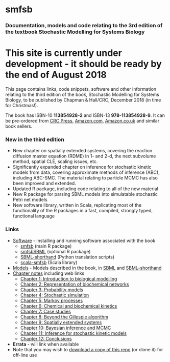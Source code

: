 # smfsb

### Documentation, models and code relating to the 3rd edition of the textbook Stochastic Modelling for Systems Biology

# This site is currently under development - it should be ready by the end of August 2018


This page contains links, code snippets, software and other information relating to the third edition of the book, Stochastic Modelling for Systems Biology, to be published by Chapman & Hall/CRC, December 2018 (in time for Christmas!).

The book has ISBN-10 **113854928-2** and ISBN-13 **978-113854928-9**. It can be pre-ordered from [CRC Press](https://www.crcpress.com/Stochastic-Modelling-for-Systems-Biology-Third-Edition/Wilkinson/p/book/9781138549289), [Amazon.com](https://amzn.to/2LAVSSN), [Amazon.co.uk](https://amzn.to/2PeDIZt) and similar book sellers.

### New in the third edition

* New chapter on spatially extended systems, covering the reaction diffusion master equation (RDME) in 1- and 2-d, the next subvolume method, spatial CLE, scaling issues, etc.
* Significantly expanded chapter on inference for stochastic kinetic models from data, covering approximate methods of inference (ABC), including ABC-SMC. The material relating to particle MCMC has also been improved and extended.
* Updated R package, including code relating to all of the new material
* New R package for parsing SBML models into simulatable stochastic Petri net models
* New software library, written in Scala, replicating most of the functionality of the R packages in a fast, compiled, strongly typed, functional language

### Links

* [Software](Software.md) - installing and running software associated with the book
  * [smfsb](Software.md#r-package---smfsb) (main R package)
  * [smfsbSBML](Software.md#additional-r-package---smfsbsbml) (optional R package)
  * [SBML-shorthand](https://www.staff.ncl.ac.uk/d.j.wilkinson/software/sbml-sh/) (Python translation scripts)
  * [scala-smfsb](https://github.com/darrenjw/scala-smfsb) (Scala library)
* [Models](models/) - Models described in the book, in [SBML](http://sbml.org/Main_Page) and [SBML-shorthand](https://www.staff.ncl.ac.uk/d.j.wilkinson/software/sbml-sh/)
* [Chapter notes](ChapterNotes.md) including web links
  * [Chapter 1: Introduction to biological modelling](ChapterNotes.md#chapter-1-introduction-to-biological-modelling)
  * [Chapter 2: Representation of biochemical networks](ChapterNotes.md#chapter-2-representation-of-biochemical-networks)
  * [Chapter 3: Probability models](ChapterNotes.md#chapter-3-probability-models)
  * [Chapter 4: Stochastic simulation](ChapterNotes.md#chapter-4-stochastic-simulation)
  * [Chapter 5: Markov processes](ChapterNotes.md#chapter-5-markov-processes)
  * [Chapter 6: Chemical and biochemical kinetics](ChapterNotes.md#chapter-6-chemical-and-biochemical-kinetics)
  * [Chapter 7: Case studies](ChapterNotes.md#chapter-7-case-studies)
  * [Chapter 8: Beyond the Gillespie algorithm](ChapterNotes.md#chapter-8-beyond-the-gillespie-algorithm)
  * [Chapter 9: Spatially extended systems](ChapterNotes.md#chapter-9-spatially-extended-systems)
  * [Chapter 10: Bayesian inference and MCMC](ChapterNotes.md#chapter-10-bayesian-inference-and-mcmc)
  * [Chapter 11: Inference for stochastic kinetic models](ChapterNotes.md#chapter-11-inference-for-stochastic-kinetic-models)
  * [Chapter 12: Conclusions](ChapterNotes.md#chapter-12-conclusions)
* **Errata** - will link when available
* Note that you may wish to [download a copy of this repo](https://github.com/darrenjw/smfsb/archive/master.zip) (or clone it) for off-line use

